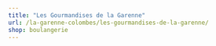 ```yaml
---
title: "Les Gourmandises de la Garenne"
url: /la-garenne-colombes/les-gourmandises-de-la-garenne/
shop: boulangerie
---
```

